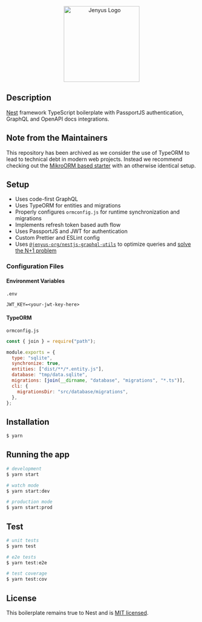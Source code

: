 <p align="center">
  <a href="https://jenyus.web.app/" target="blank"><img src="https://avatars.githubusercontent.com/u/71438996?s=200&v=4" width="200" alt="Jenyus Logo" /></a>
</p>

## Description

[Nest](https://github.com/nestjs/nest) framework TypeScript boilerplate with PassportJS authentication, GraphQL and OpenAPI docs integrations.

## Note from the Maintainers

This repository has been archived as we consider the use of TypeORM to lead to technical debt in modern web projects. Instead we recommend checking out the [MikroORM based starter](https://github.com/Jenyus-Org/nestjs-auth-graphql-mikroorm-starter) with an otherwise identical setup.

## Setup

- Uses code-first GraphQL
- Uses TypeORM for entities and migrations
- Properly configures `ormconfig.js` for runtime synchronization and migrations
- Implements refresh token based auth flow
- Uses PassportJS and JWT for authentication
- Custom Prettier and ESLint config
- Uses [`@jenyus-org/nestjs-graphql-utils`](https://github.com/Jenyus-Org/graphql-utils) to optimize queries and [solve the N+1 problem](https://ravianand.web.app/blog/graphql-utils)

### Configuration Files

#### Environment Variables

`.env`

```env
JWT_KEY=<your-jwt-key-here>
```

#### TypeORM

`ormconfig.js`

```js
const { join } = require("path");

module.exports = {
  type: "sqlite",
  synchronize: true,
  entities: ["dist/**/*.entity.js"],
  database: "tmp/data.sqlite",
  migrations: [join(__dirname, "database", "migrations", "*.ts")],
  cli: {
    migrationsDir: "src/database/migrations",
  },
};
```

## Installation

```bash
$ yarn
```

## Running the app

```bash
# development
$ yarn start

# watch mode
$ yarn start:dev

# production mode
$ yarn start:prod
```

## Test

```bash
# unit tests
$ yarn test

# e2e tests
$ yarn test:e2e

# test coverage
$ yarn test:cov
```

## License

This boilerplate remains true to Nest and is [MIT licensed](LICENSE).
